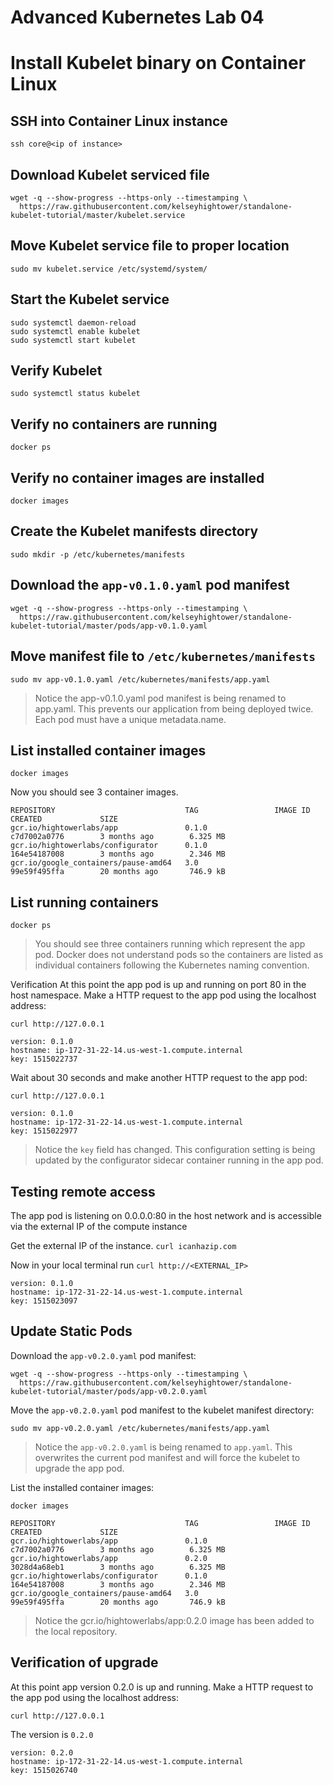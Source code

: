 # Advanced Kubernetes Lab 04
# Install Kubelet binary on Container Linux
## SSH into Container Linux instance
`ssh core@<ip of instance>`

## Download Kubelet serviced file 
```
wget -q --show-progress --https-only --timestamping \
  https://raw.githubusercontent.com/kelseyhightower/standalone-kubelet-tutorial/master/kubelet.service
```

## Move Kubelet service file to proper location 
```
sudo mv kubelet.service /etc/systemd/system/
```

## Start the Kubelet service 
```
sudo systemctl daemon-reload
sudo systemctl enable kubelet
sudo systemctl start kubelet
```

## Verify Kubelet 
```
sudo systemctl status kubelet
```

## Verify no containers are running 
```
docker ps 
```

## Verify no container images are installed
```
docker images 
```

## Create the Kubelet manifests directory 
```
sudo mkdir -p /etc/kubernetes/manifests
```

## Download the `app-v0.1.0.yaml` pod manifest
```
wget -q --show-progress --https-only --timestamping \
  https://raw.githubusercontent.com/kelseyhightower/standalone-kubelet-tutorial/master/pods/app-v0.1.0.yaml
```

## Move manifest file to `/etc/kubernetes/manifests`
```
sudo mv app-v0.1.0.yaml /etc/kubernetes/manifests/app.yaml
```

> Notice the app-v0.1.0.yaml pod manifest is being renamed to app.yaml. This prevents our application from being deployed twice. Each pod must have a unique metadata.name.  

## List installed container images
```
docker images 
```

Now you should see 3 container images. 
```
REPOSITORY                             TAG                 IMAGE ID            CREATED             SIZE
gcr.io/hightowerlabs/app               0.1.0               c7d7002a0776        3 months ago        6.325 MB
gcr.io/hightowerlabs/configurator      0.1.0               164e54187008        3 months ago        2.346 MB
gcr.io/google_containers/pause-amd64   3.0                 99e59f495ffa        20 months ago       746.9 kB
```

## List running containers 
```
docker ps 
```

> You should see three containers running which represent the app pod. Docker does not understand pods so the containers are listed as individual containers following the Kubernetes naming convention.  

Verification 
At this point the app pod is up and running on port 80 in the host namespace. Make a HTTP request to the app pod using the localhost address:

```
curl http://127.0.0.1
```

```
version: 0.1.0
hostname: ip-172-31-22-14.us-west-1.compute.internal
key: 1515022737
```

Wait about 30 seconds and make another HTTP request to the app pod:

```
curl http://127.0.0.1
```

```
version: 0.1.0
hostname: ip-172-31-22-14.us-west-1.compute.internal
key: 1515022977
```

> Notice the `key` field has changed. This configuration setting is being updated by the configurator sidecar container running in the app pod.  
## Testing remote access
The app pod is listening on 0.0.0.0:80 in the host network and is accessible via the external IP of the compute instance

Get the external IP of the instance.
`curl icanhazip.com`

Now in your local terminal run 
`curl http://<EXTERNAL_IP>`

```
version: 0.1.0
hostname: ip-172-31-22-14.us-west-1.compute.internal
key: 1515023097
```

## Update Static Pods
Download the `app-v0.2.0.yaml` pod manifest:
```
wget -q --show-progress --https-only --timestamping \
  https://raw.githubusercontent.com/kelseyhightower/standalone-kubelet-tutorial/master/pods/app-v0.2.0.yaml
```

Move the `app-v0.2.0.yaml` pod manifest to the kubelet manifest directory:
```
sudo mv app-v0.2.0.yaml /etc/kubernetes/manifests/app.yaml
```

> Notice the `app-v0.2.0.yaml` is being renamed to `app.yaml`. This overwrites the current pod manifest and will force the kubelet to upgrade the app pod.  

List the installed container images:
```
docker images
```

```
REPOSITORY                             TAG                 IMAGE ID            CREATED             SIZE
gcr.io/hightowerlabs/app               0.1.0               c7d7002a0776        3 months ago        6.325 MB
gcr.io/hightowerlabs/app               0.2.0               3028d4a68eb1        3 months ago        6.325 MB
gcr.io/hightowerlabs/configurator      0.1.0               164e54187008        3 months ago        2.346 MB
gcr.io/google_containers/pause-amd64   3.0                 99e59f495ffa        20 months ago       746.9 kB
```

> Notice the gcr.io/hightowerlabs/app:0.2.0 image has been added to the local repository.  

## Verification of upgrade 
At this point app version 0.2.0 is up and running. Make a HTTP request to the app pod using the localhost address:
```
curl http://127.0.0.1
```

The version is `0.2.0`
```
version: 0.2.0
hostname: ip-172-31-22-14.us-west-1.compute.internal
key: 1515026740
```

